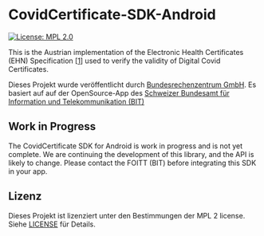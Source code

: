 # CovidCertificate-SDK-Android

[![License: MPL 2.0](https://img.shields.io/badge/License-MPL%202.0-brightgreen.svg)](https://github.com/BRZ-GmbH/CovidCertificate-SDK-Android/blob/main/LICENSE)

This is the Austrian implementation of the Electronic Health Certificates (EHN) Specification [[1](https://github.com/ehn-digital-green-development/hcert-spec)] used to verify the validity of Digital Covid Certificates.

Dieses Projekt wurde veröffentlicht durch [Bundesrechenzentrum GmbH](https://www.brz.gv.at/).
Es basiert auf auf der OpenSource-App des [Schweizer Bundesamt für Information und Telekommunikation (BIT)](https://github.com/admin-ch/CovidCertificate-SDK-Android)

## Work in Progress

The CovidCertificate SDK for Android is work in progress and is not yet complete.
We are continuing the development of this library, and the API is likely to change.
Please contact the FOITT (BIT) before integrating this SDK in your app.

## Lizenz

Dieses Projekt ist lizenziert unter den Bestimmungen der MPL 2 license. Siehe [LICENSE](LICENSE) für Details.
